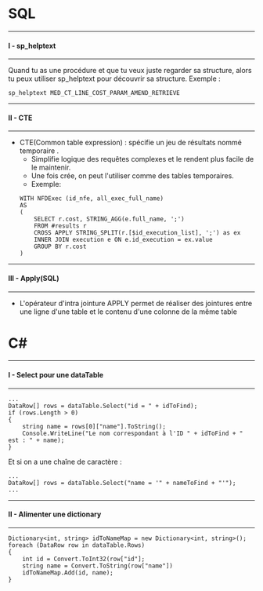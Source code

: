 # SQL 
***
#### I - sp_helptext
***
Quand tu as une procédure et que tu veux juste regarder sa structure, alors tu peux utiliser sp_helptext pour découvrir sa structure.
Exemple : 
````
sp_helptext MED_CT_LINE_COST_PARAM_AMEND_RETRIEVE
````

***
#### II - CTE
***
- CTE(Common table expression) :  spécifie un jeu de résultats nommé temporaire .
    - Simplifie logique des requêtes complexes et le rendent plus facile de le maintenir.
    - Une fois crée, on peut l'utiliser comme des tables temporaires.
    - Exemple:
    ````
    WITH NFDExec (id_nfe, all_exec_full_name)
	AS
	(
		SELECT r.cost, STRING_AGG(e.full_name, ';')
		FROM #results r
		CROSS APPLY STRING_SPLIT(r.[$id_execution_list], ';') as ex
		INNER JOIN execution e ON e.id_execution = ex.value
		GROUP BY r.cost
	)
    ````

***
#### III - Apply(SQL)
***
- L'opérateur d'intra jointure APPLY permet de réaliser des jointures entre une ligne d'une table et le contenu d'une colonne de la même table


# C#
***
#### I - Select pour une dataTable
***
````
...
DataRow[] rows = dataTable.Select("id = " + idToFind);
if (rows.Length > 0)
{
    string name = rows[0]["name"].ToString();
    Console.WriteLine("Le nom correspondant à l'ID " + idToFind + " est : " + name);
}
````
Et si on a une chaîne de caractère :
````
...
DataRow[] rows = dataTable.Select("name = '" + nameToFind + "'");
...
````
***
#### II - Alimenter une dictionary
***
````
Dictionary<int, string> idToNameMap = new Dictionary<int, string>();
foreach (DataRow row in dataTable.Rows) 
{
    int id = Convert.ToInt32(row["id"];
    string name = Convert.ToString(row["name"])
    idToNameMap.Add(id, name);
}
````

